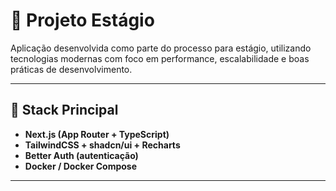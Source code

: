 # 🚀 Projeto Estágio

Aplicação desenvolvida como parte do processo para estágio, utilizando tecnologias modernas com foco em performance, escalabilidade e boas práticas de desenvolvimento.

---

## 🧩 Stack Principal
- **Next.js (App Router + TypeScript)**
- **TailwindCSS + shadcn/ui + Recharts**
- **Better Auth (autenticação)**
- **Docker / Docker Compose**

---




